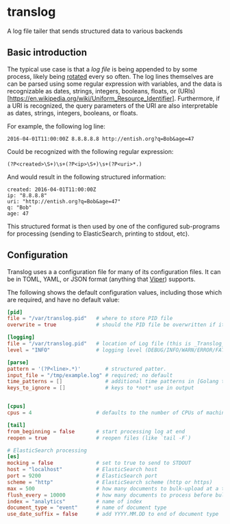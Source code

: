 # translog
A log file tailer that sends structured data to various backends

## Basic introduction

The typical use case is that a _log file_ is being appended to by some process,
likely being [rotated](https://en.wikipedia.org/wiki/Log_rotation) every so
often. The log lines themselves are can be parsed using some regular expression
with variables, and the data is recognizable as dates, strings, integers, booleans,
floats, or (URIs)[https://en.wikipedia.org/wiki/Uniform_Resource_Identifier].
Furthermore, if a URI is recognized, the query parameters of the URI are also
interpretable as dates, strings, integers, booleans, or floats.

For example, the following log line:
```
2016-04-01T11:00:00Z 8.8.8.8.8 http://entish.org?q=Bob&age=47
```
Could be recognized with the following regular expression:
```
(?P<created>\S+)\s+(?P<ip>\S+)\s+(?P<uri>*.)
```
And would result in the following structured information:
```
created: 2016-04-01T11:00:00Z
ip: "8.8.8.8"
uri: "http://entish.org?q=Bob&age=47"
q: "Bob"
age: 47
```

This structured format is then used by one of the configured sub-programs for
processing (sending to ElasticSearch, printing to stdout, etc).

## Configuration

Translog uses a a configuration file for many of its configuration files. It
can be in TOML, YAML, or JSON format (anything that [Viper](https://github.com/spf13/viper))
supports.

The following shows the default configuration values, including those which
are required, and have no default value:

```TOML
[pid]
file = "/var/translog.pid"   # where to store PID file
overwrite = true             # should the PID file be overwritten if it already exists

[logging]
file = "/var/translog.pid"   # location of Log file (this is _Translog_'s log file)
level = "INFO"               # logging level (DEBUG/INFO/WARN/ERROR/FATAL)

[parse]
pattern = '(?P<line>.*)'        # structured patter.
input_file = "/tmp/example.log" # required; no default
time_patterns = []              # additional time patterns in [Golang time format](https://golang.org/pkg/time/#pkg-constants)
keys_to_ignore = []             # keys to *not* use in output


[cpus]
cpus = 4                     # defaults to the number of CPUs of machine

[tail]
from_beginning = false       # start processing log at end
reopen = true                # reopen files (like `tail -F`)

# ElasticSearch processing
[es]
mocking = false              # set to true to send to STDOUT
host = "localhost"           # ElasticSearch host
port = 9200                  # ElasticSearch port
scheme = "http"              # ElasticSearch scheme (http or https)
max = 500                    # how many documents to bulk-upload at a time
flush_every = 10000          # how many documents to process before bulk uploading
index = "analytics"          # name of index
document_type = "event"      # name of document type
use_date_suffix = false      # add YYYY.MM.DD to end of document type
```
